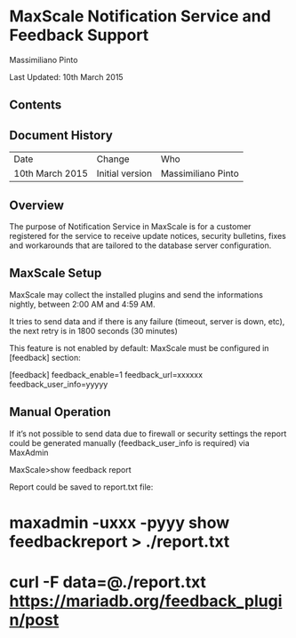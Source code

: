 # MaxScale Notification Service and Feedback Support

Massimiliano Pinto

Last Updated: 10th March 2015

## Contents

## Document History

<table>
  <tr>
    <td>Date</td>
    <td>Change</td>
    <td>Who</td>
  </tr>
  <tr>
    <td>10th March 2015</td>
    <td>Initial version</td>
    <td>Massimiliano Pinto</td>
  </tr>
</table>


## Overview

The purpose of Notification Service in MaxScale is for a customer registered for the service to receive update notices, security bulletins, fixes and workarounds that are tailored to the database server configuration.

## MaxScale Setup

MaxScale may collect the installed plugins and send the informations nightly, between 2:00 AM and 4:59 AM.

It tries to send data and if there is any failure (timeout, server is down, etc), the next retry is in 1800 seconds (30 minutes)

This feature is not enabled by default: MaxScale must be configured in [feedback] section:


[feedback]
feedback_enable=1
feedback_url=xxxxxx
feedback_user_info=yyyyy


## Manual Operation

If it’s not possible to send data due to firewall or security settings the report could be generated manually (feedback_user_info is required) via MaxAdmin


MaxScale>show feedback report


Report could be saved to report.txt file:


# maxadmin -uxxx -pyyy show feedbackreport > ./report.txt

# curl -F data=@./report.txt https://mariadb.org/feedback_plugin/post

